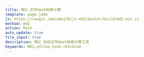 ```yaml
---
title: MD2 文件Hash哈希计算
template: page.jade
js: https://rawgit.com/emn178/js-md2/master/build/md2.min.js
method: md2
action: Hash
auto_update: true
file_input: true
description: MD2 在线文件Hash哈希计算工具
keywords: MD2,online,hash,checksum
---
```

